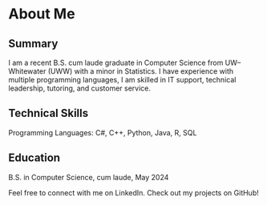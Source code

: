 # About Me

## Summary
I am a recent B.S. cum laude graduate in Computer Science from UW–Whitewater (UWW) with a minor in Statistics. I have experience with multiple programming languages, I am skilled in IT support, technical leadership, tutoring, and customer service.

## Technical Skills
Programming Languages: C#, C++, Python, Java, R, SQL

## Education
B.S. in Computer Science, cum laude, May 2024

Feel free to connect with me on LinkedIn. Check out my projects on GitHub!
